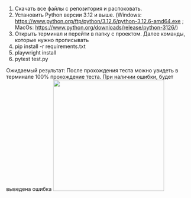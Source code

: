 1. Скачать все файлы с репозитория и распоковать.
2. Установить Python версии 3.12 и выше. (Windows: https://www.python.org/ftp/python/3.12.6/python-3.12.6-amd64.exe ; MacOs: https://www.python.org/downloads/release/python-3126/)
3. Открыть терминал и перейти в папку с проектом. Далее команды, которые нужно прописывать
  1. pip install -r requirements.txt
  2. playwright install
  3. pytest test.py

Ожидаемый результат: После прохождения теста можно увидеть в терминале 100% прохождение теста. При наличии ошибки, будет выведена ошибка
<img src="[https://i.imgur.com/f4Mt6hA.png](https://i.imgur.com/JbjuiO4.png)" width="300">
